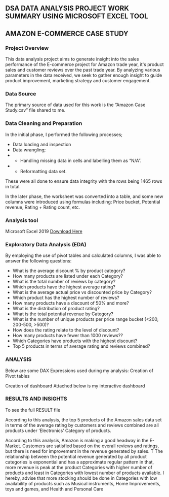 ## DSA DATA ANALYSIS PROJECT WORK SUMMARY USING MICROSOFT EXCEL TOOL
## AMAZON E-COMMERCE CASE STUDY
### Project Overview
This data analysis project aims to generate insight into the sales performance of the E-commerce project for Amazon trade year, it's product sales and customer reviews over the past trade year. By analyzing various parameters in the data received, we seek to gather enough insight to guide product improvement, marketing strategy and customer engagement.
### Data Source
The primary source of data used for this work is the “Amazon Case Study.csv” file shared to me.
### Data Cleaning and Preparation
In the initial phase, I performed the following processes;
- Data loading and inspection
- Data wrangling;
- - Handling missing data in cells and labelling them as “N/A”.
- - Reformatting data set.

These were all done to ensure data integrity with the rows being 1465 rows in total.

In the later phase, the worksheet was converted into a table, and some new columns were introduced using formulas including:
Price bucket, Potential revenue, Rating + Rating count, etc.

### Analysis tool
Microsoft Excel 2019 [Download Here](https://www.microsoft.com/en-us/microsoft-365/download-office)

### Exploratory Data Analysis (EDA)
By employing the use of pivot tables and calculated columns, I was able to answer the following questions:
- What is the average discount % by product category?
-  How many products are listed under each Category?
- What is the total number of reviews by category?
- Which products have the highest average rating?
- What is the average actual price vs discounted price by Category?
- Which product has the highest number of reviews?
- How many products have a discount of 50% and more?
- What is the distribution of product rating?
- What is the total potential revenue by Category?
- What is the number of unique products per price range bucket (<200, 200-500, >500)?
- How does the rating relate to the level of discount?
- How many products have fewer than 1000 reviews??
- Which Categories have products with the highest discount?
- Top 5 products in terms of average rating and reviews combined?

### ANALYSIS
Below are some DAX Expressions used during my analysis:
Creation of Pivot tables



Creation of dashboard
Attached below is my interactive dashboard



### RESULTS AND INSIGHTS

To see the full RESULT file


According to this analysis, the top 5 products of the Amazon sales data set in terms of the average rating by customers and reviews combined are all products under ‘Electronics’ Category of products.

According to this analysis, Amazon is making a good headway in the E-Market. Customers are satisfied based on the overall reviews and ratings, but there is need for improvement in the revenue generated by sales. T The relationship between the potential revenue generated by all product categories is exponential and has a approximate regular pattern in that, more revenue is peak at the product Categories with higher number of products and least in Categories with lowest number of products available. I hereby, advise that more stocking should be done in Categories with low availability of products such as Musical instruments, Home Improvements, toys and games, and Health and Personal Care

